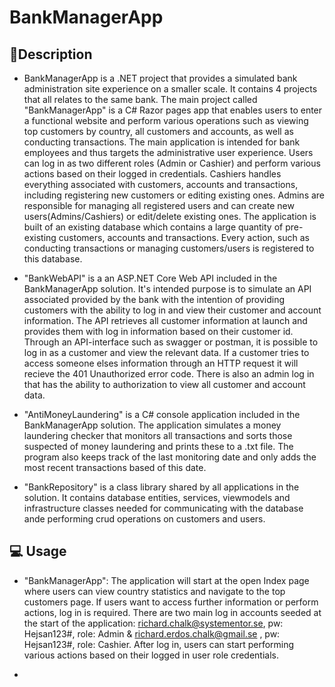# BankManagerApp

## 📃Description
* BankManagerApp is a .NET project that provides a simulated bank administration site experience on a smaller scale. It contains 4 projects that all relates to the same bank. The main project called "BankManagerApp" is a C# Razor pages app that enables users to enter a functional website and perform various operations such as viewing top customers by country, all customers and accounts, as well as conducting transactions. The main application is intended for bank employees and thus targets the administrative user experience. Users can log in as two different roles (Admin or Cashier) and perform various actions based on their logged in credentials. Cashiers handles everything associated with customers, accounts and transactions, including registering new customers or editing existing ones. Admins are responsible for managing all registered users and can create new users(Admins/Cashiers) or edit/delete existing ones. The application is built of an existing database which contains a large quantity of pre-existing customers, accounts and transactions. Every action, such as conducting transactions or managing customers/users is registered to this database.        

* "BankWebAPI" is a an ASP.NET Core Web API included in the BankManagerApp solution. It's intended purpose is to simulate an API associated provided by the bank with the intention of providing customers with the ability to log in and view their customer and account information. The API retrieves all customer information at launch and provides them with log in information based on their customer id. Through an API-interface such as swagger or postman, it is possible to log in as a customer and view the relevant data. If a customer tries to access someone elses information through an HTTP request it will recieve the 401 Unauthorized error code. There is also an admin log in that has the ability to authorization to view all customer and account data.      

* "AntiMoneyLaundering" is a C# console application included in the BankManagerApp solution. The application simulates a money laundering checker that monitors all transactions and sorts those suspected of money laundering and prints these to a .txt file. The program also keeps track of the last monitoring date and only adds the most recent transactions based of this date. 

* "BankRepository" is a class library shared by all applications in the solution. It contains database entities, services, viewmodels and infrastructure classes needed for communicating with the database ande performing crud operations on customers and users.

## :computer: Usage
* "BankManagerApp": The application will start at the open Index page where users can view country statistics and navigate to the top customers page. If users want to access further information or perform actions, log in is required. There are two main log in accounts seeded at the start of the application: richard.chalk@systementor.se, pw: Hejsan123#, role: Admin & richard.erdos.chalk@gmail.se , pw: Hejsan123#, role: Cashier. After log in, users can start performing various actions based on their logged in user role credentials.

* 



